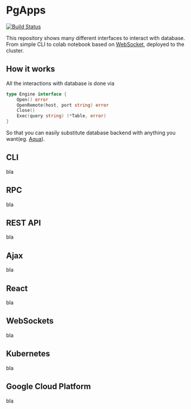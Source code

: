 # PgApps

[![Build Status](https://travis-ci.org/lionell/pgapps.svg?branch=master)](https://travis-ci.org/lionell/pgapps)

This repository shows many different interfaces to interact with database. From simple CLI to colab notebook based on [WebSocket], deployed to the cluster.

## How it works

All the interactions with database is done via
```go
type Engine interface {
	Open() error
	OpenRemote(host, port string) error
	Close()
	Exec(query string) (*Table, error)
}
```
So that you can easily substitute database backend with anything you want(eg. [Aqua]).

## CLI

bla

## RPC

bla

## REST API

bla

## Ajax

bla

## React

bla

## WebSockets

bla

## Kubernetes

bla

## Google Cloud Platform

bla

[WebSocket]: https://en.wikipedia.org/wiki/WebSocket
[Aqua]: https://github.com/lionell/aqua
